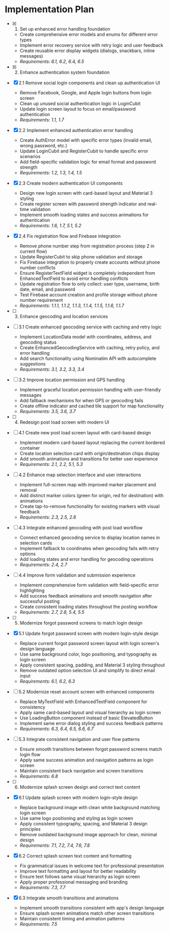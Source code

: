 # Implementation Plan

- [x] 1. Set up enhanced error handling foundation


  - Create comprehensive error models and enums for different error types
  - Implement error recovery service with retry logic and user feedback
  - Create reusable error display widgets (dialogs, snackbars, inline messages)
  - _Requirements: 6.1, 6.2, 6.4, 6.5_

- [x] 2. Enhance authentication system foundation



- [x] 2.1 Remove social login components and clean up authentication UI



  - Remove Facebook, Google, and Apple login buttons from login screen
  - Clean up unused social authentication logic in LoginCubit
  - Update login screen layout to focus on email/password authentication
  - _Requirements: 1.1, 1.7_

- [x] 2.2 Implement enhanced authentication error handling



  - Create AuthError model with specific error types (invalid email, wrong password, etc.)
  - Update LoginCubit and RegisterCubit to handle specific error scenarios
  - Add field-specific validation logic for email format and password strength
  - _Requirements: 1.2, 1.3, 1.4, 1.5_



- [x] 2.3 Create modern authentication UI components







  - Design new login screen with card-based layout and Material 3 styling
  - Create register screen with password strength indicator and real-time validation
  - Implement smooth loading states and success animations for authentication
  - _Requirements: 1.6, 1.7, 5.1, 5.2_

- [x] 2.4 Fix registration flow and Firebase integration




  - Remove phone number step from registration process (step 2 in current flow)
  - Update RegisterCubit to skip phone validation and storage
  - Fix Firebase integration to properly create accounts without phone number conflicts
  - Ensure RegisterTextField widget is completely independent from EnhancedTextField to avoid error handling conflicts
  - Update registration flow to only collect: user type, username, birth date, email, and password
  - Test Firebase account creation and profile storage without phone number requirement
  - _Requirements: 1.1.1, 1.1.2, 1.1.3, 1.1.4, 1.1.5, 1.1.6, 1.1.7_

- [ ] 3. Enhance geocoding and location services
- [ ] 3.1 Create enhanced geocoding service with caching and retry logic

  - Implement LocationData model with coordinates, address, and geocoding status
  - Create EnhancedGeocodingService with caching, retry policy, and error handling
  - Add search functionality using Nominatim API with autocomplete suggestions
  - _Requirements: 3.1, 3.2, 3.3, 3.4_

- [ ] 3.2 Improve location permission and GPS handling

  - Implement graceful location permission handling with user-friendly messages
  - Add fallback mechanisms for when GPS or geocoding fails
  - Create offline indicator and cached tile support for map functionality
  - _Requirements: 3.5, 3.6, 3.7_

- [ ] 4. Redesign post load screen with modern UI
- [ ] 4.1 Create new post load screen layout with card-based design

  - Implement modern card-based layout replacing the current bordered container
  - Create location selection card with origin/destination chips display
  - Add smooth animations and transitions for better user experience
  - _Requirements: 2.1, 2.2, 5.1, 5.3_

- [ ] 4.2 Enhance map selection interface and user interactions

  - Implement full-screen map with improved marker placement and removal
  - Add distinct marker colors (green for origin, red for destination) with animations
  - Create tap-to-remove functionality for existing markers with visual feedback
  - _Requirements: 2.3, 2.5, 2.6_

- [ ] 4.3 Integrate enhanced geocoding with post load workflow

  - Connect enhanced geocoding service to display location names in selection cards
  - Implement fallback to coordinates when geocoding fails with retry options
  - Add loading states and error handling for geocoding operations
  - _Requirements: 2.4, 2.7_

- [ ] 4.4 Improve form validation and submission experience

  - Implement comprehensive form validation with field-specific error highlighting
  - Add success feedback animations and smooth navigation after successful posting
  - Create consistent loading states throughout the posting workflow
  - _Requirements: 2.7, 2.8, 5.4, 5.5_

- [ ] 5. Modernize forgot password screens to match login design
- [x] 5.1 Update forgot password screen with modern login-style design






  - Replace current forgot password screen layout with login screen's design language
  - Use same background color, logo positioning, and typography as login screen
  - Apply consistent spacing, padding, and Material 3 styling throughout
  - Remove outdated option selection UI and simplify to direct email input
  - _Requirements: 6.1, 6.2, 6.3_

- [ ] 5.2 Modernize reset account screen with enhanced components

  - Replace MyTextField with EnhancedTextField component for consistency
  - Apply same card-based layout and visual hierarchy as login screen
  - Use LoadingButton component instead of basic ElevatedButton
  - Implement same error dialog styling and success feedback patterns
  - _Requirements: 6.3, 6.4, 6.5, 6.6, 6.7_

- [ ] 5.3 Integrate consistent navigation and user flow patterns

  - Ensure smooth transitions between forgot password screens match login flow
  - Apply same success animation and navigation patterns as login screen
  - Maintain consistent back navigation and screen transitions
  - _Requirements: 6.8_

- [ ] 6. Modernize splash screen design and correct text content
- [x] 6.1 Update splash screen with modern login-style design

  - Replace background image with clean white background matching login screen
  - Use same logo positioning and styling as login screen
  - Apply consistent typography, spacing, and Material 3 design principles
  - Remove outdated background image approach for clean, minimal design
  - _Requirements: 7.1, 7.2, 7.4, 7.6, 7.8_

- [x] 6.2 Correct splash screen text content and formatting

  - Fix grammatical issues in welcome text for professional presentation
  - Improve text formatting and layout for better readability
  - Ensure text follows same visual hierarchy as login screen
  - Apply proper professional messaging and branding
  - _Requirements: 7.3, 7.7_

- [x] 6.3 Integrate smooth transitions and animations

  - Implement smooth transitions consistent with app's design language
  - Ensure splash screen animations match other screen transitions
  - Maintain consistent timing and animation patterns
  - _Requirements: 7.5_

